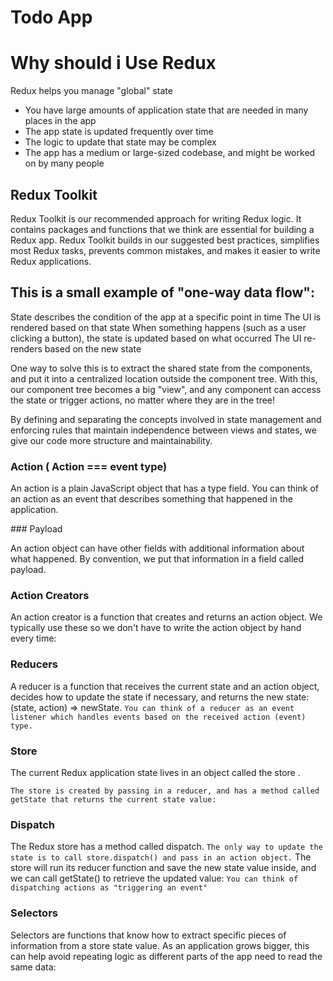# Todo App

# Why should i Use Redux

Redux helps you manage "global" state

- You have large amounts of application state that are needed in many places in the app
- The app state is updated frequently over time
- The logic to update that state may be complex
- The app has a medium or large-sized codebase, and might be worked on by many people

## Redux Toolkit

Redux Toolkit is our recommended approach for writing Redux logic. It contains packages and functions that we think are essential for building a Redux app. Redux Toolkit builds in our suggested best practices, simplifies most Redux tasks, prevents common mistakes, and makes it easier to write Redux applications.

## This is a small example of "one-way data flow":

State describes the condition of the app at a specific point in time
The UI is rendered based on that state
When something happens (such as a user clicking a button), the state is updated based on what occurred
The UI re-renders based on the new state

One way to solve this is to extract the shared state from the components, and put it into a centralized location outside the component tree. With this, our component tree becomes a big "view", and any component can access the state or trigger actions, no matter where they are in the tree!

By defining and separating the concepts involved in state management and enforcing rules that maintain independence between views and states, we give our code more structure and maintainability.

### Action ( Action === event type)

An action is a plain JavaScript object that has a type field. You can think of an action as an event that describes something that happened in the application.

### Payload

An action object can have other fields with additional information about what happened. By convention, we put that information in a field called payload.

### Action Creators

An action creator is a function that creates and returns an action object. We typically use these so we don't have to write the action object by hand every time:

### Reducers

A reducer is a function that receives the current state and an action object, decides how to update the state if necessary, and returns the new state: (state, action) => newState. `You can think of a reducer as an event listener which handles events based on the received action (event) type.`

### Store

The current Redux application state lives in an object called the store .

`The store is created by passing in a reducer, and has a method called getState that returns the current state value:`

### Dispatch

The Redux store has a method called dispatch. `The only way to update the state is to call store.dispatch() and pass in an action object.` The store will run its reducer function and save the new state value inside, and we can call getState() to retrieve the updated value:
`You can think of dispatching actions as "triggering an event"`

### Selectors

Selectors are functions that know how to extract specific pieces of information from a store state value. As an application grows bigger, this can help avoid repeating logic as different parts of the app need to read the same data:
